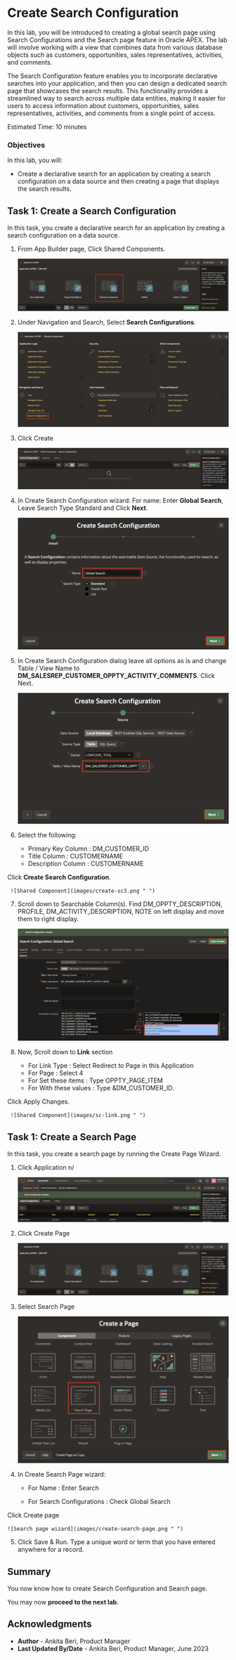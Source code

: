 # Create Search Configuration

In this lab, you will be introduced to creating a global search page using Search Configurations and the Search page feature in Oracle APEX. The lab will involve working with a view that combines data from various database objects such as customers, opportunities, sales representatives, activities, and comments.

The Search Configuration feature enables you to incorporate declarative searches into your application, and then you can design a dedicated search page that showcases the search results. This functionality provides a streamlined way to search across multiple data entities, making it easier for users to access information about customers, opportunities, sales representatives, activities, and comments from a single point of access.

Estimated Time: 10 minutes

### Objectives

In this lab, you will:
- Create a declarative search for an application by creating a search configuration on a data source and then creating a page that displays the search results.

## Task 1: Create a Search Configuration
In this task, you create a declarative search for an application by creating a search configuration on a data source.

1. From App Builder page, Click Shared Components.

   ![Shared Component](images/sc-shared-comp.png " ")

2. Under Navigation and Search, Select **Search Configurations**.

   ![Search Configurations](images/search-conf.png " ")

3. Click Create

   ![Create Search Configurations](images/create-sc.png " ")

4. In Create Search Configuration wizard: For name: Enter **Global Search**, Leave Search Type Standard and Click **Next**.

   ![Search Configurations wizard](images/create-sc1.png " ")

5. In Create Search Configuration dialog leave all options as is and change Table / View Name to  **DM_SALESREP_CUSTOMER_OPPTY_ACTIVITY_COMMENTS**.
Click Next.

   ![Shared Component](images/create-sc2.png " ")

6. Select the following:
      - Primary Key Column : DM_CUSTOMER_ID
      - Title Column : CUSTOMERNAME
      - Description Column : CUSTOMERNAME

 Click **Create Search Configuration**.

     ![Shared Component](images/create-sc3.png " ")

7. Scroll down to Searchable Column(s).
  Find DM_OPPTY_DESCRIPTION, PROFILE, DM_ACTIVITY_DESCRIPTION, NOTE on left display and move them to right display.

     ![Shared Component](images/searchable-columns.png " ")

8. Now, Scroll down to **Link** section
      - For Link Type : Select Redirect to Page in this Application
      - For Page : Select 4
      - For Set these items : Type OPPTY_PAGE_ITEM
      - For With these values : Type &DM_CUSTOMER_ID.

 Click Apply Changes.

     ![Shared Component](images/sc-link.png " ")

## Task 1: Create a Search Page
In this task, you create a search page by running the Create Page Wizard.

1. Click Application n/

    ![Application ID](images/app-id.png " ")

2. Click Create Page

    ![Create Page Button](images/sc-create-page.png " ")

3. Select Search Page

    ![Search Page](images/search-page.png " ")

4. In Create Search Page wizard:

      - For Name : Enter Search

      - For Search Configurations : Check Global Search

  Click Create page

    ![Search page wizard](images/create-search-page.png " ")

5. Click Save & Run. Type a unique word or term that you have entered anywhere for a record.

## **Summary**

You now know how to create Search Configuration and Search page.

You may now **proceed to the next lab**.   

## Acknowledgments
   - **Author** - Ankita Beri, Product Manager
   - **Last Updated By/Date** - Ankita Beri, Product Manager, June 2023
